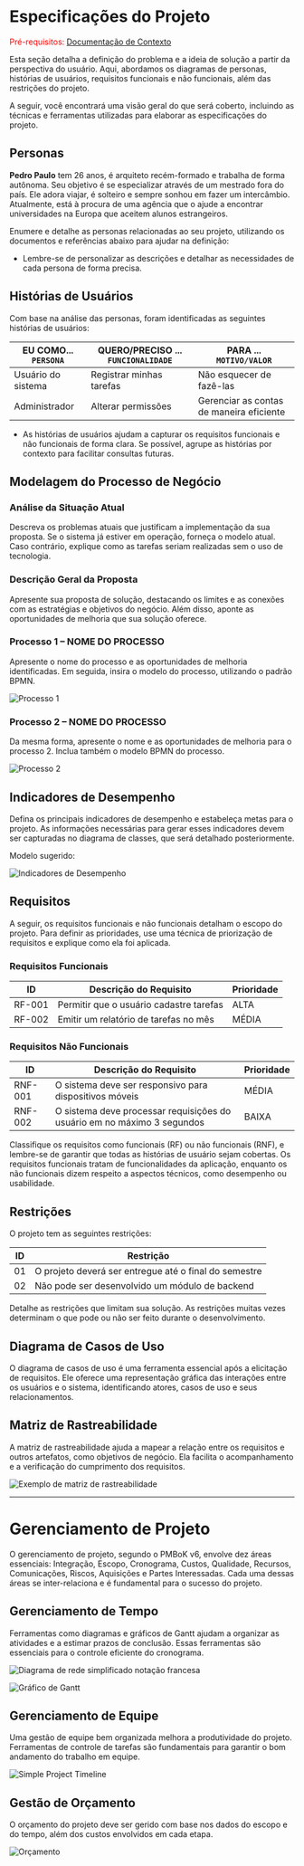 # Especificações do Projeto

<span style="color:red">Pré-requisitos: <a href="01-Documentação de Contexto.md"> Documentação de Contexto</a></span>

Esta seção detalha a definição do problema e a ideia de solução a partir da perspectiva do usuário. Aqui, abordamos os diagramas de personas, histórias de usuários, requisitos funcionais e não funcionais, além das restrições do projeto.

A seguir, você encontrará uma visão geral do que será coberto, incluindo as técnicas e ferramentas utilizadas para elaborar as especificações do projeto.

## Personas

**Pedro Paulo** tem 26 anos, é arquiteto recém-formado e trabalha de forma autônoma. Seu objetivo é se especializar através de um mestrado fora do país. Ele adora viajar, é solteiro e sempre sonhou em fazer um intercâmbio. Atualmente, está à procura de uma agência que o ajude a encontrar universidades na Europa que aceitem alunos estrangeiros.

Enumere e detalhe as personas relacionadas ao seu projeto, utilizando os documentos e referências abaixo para ajudar na definição:

- Lembre-se de personalizar as descrições e detalhar as necessidades de cada persona de forma precisa.

## Histórias de Usuários

Com base na análise das personas, foram identificadas as seguintes histórias de usuários:

|EU COMO... `PERSONA`| QUERO/PRECISO ... `FUNCIONALIDADE` |PARA ... `MOTIVO/VALOR`                 |
|--------------------|------------------------------------|----------------------------------------|
|Usuário do sistema  | Registrar minhas tarefas           | Não esquecer de fazê-las               |
|Administrador       | Alterar permissões                 | Gerenciar as contas de maneira eficiente|

- As histórias de usuários ajudam a capturar os requisitos funcionais e não funcionais de forma clara. Se possível, agrupe as histórias por contexto para facilitar consultas futuras.

## Modelagem do Processo de Negócio

### Análise da Situação Atual

Descreva os problemas atuais que justificam a implementação da sua proposta. Se o sistema já estiver em operação, forneça o modelo atual. Caso contrário, explique como as tarefas seriam realizadas sem o uso de tecnologia.

### Descrição Geral da Proposta

Apresente sua proposta de solução, destacando os limites e as conexões com as estratégias e objetivos do negócio. Além disso, aponte as oportunidades de melhoria que sua solução oferece.

### Processo 1 – NOME DO PROCESSO

Apresente o nome do processo e as oportunidades de melhoria identificadas. Em seguida, insira o modelo do processo, utilizando o padrão BPMN.

![Processo 1](img/02-bpmn-proc1.png)

### Processo 2 – NOME DO PROCESSO

Da mesma forma, apresente o nome e as oportunidades de melhoria para o processo 2. Inclua também o modelo BPMN do processo.

![Processo 2](img/02-bpmn-proc2.png)

## Indicadores de Desempenho

Defina os principais indicadores de desempenho e estabeleça metas para o projeto. As informações necessárias para gerar esses indicadores devem ser capturadas no diagrama de classes, que será detalhado posteriormente.

Modelo sugerido:

![Indicadores de Desempenho](img/02-indic-desemp.png)

## Requisitos

A seguir, os requisitos funcionais e não funcionais detalham o escopo do projeto. Para definir as prioridades, use uma técnica de priorização de requisitos e explique como ela foi aplicada.

### Requisitos Funcionais

|ID    | Descrição do Requisito  | Prioridade |
|------|-----------------------------------------|-----------|
|RF-001| Permitir que o usuário cadastre tarefas | ALTA      | 
|RF-002| Emitir um relatório de tarefas no mês   | MÉDIA     |

### Requisitos Não Funcionais

|ID     | Descrição do Requisito  |Prioridade |
|-------|-------------------------|-----------|
|RNF-001| O sistema deve ser responsivo para dispositivos móveis | MÉDIA | 
|RNF-002| O sistema deve processar requisições do usuário em no máximo 3 segundos | BAIXA |

Classifique os requisitos como funcionais (RF) ou não funcionais (RNF), e lembre-se de garantir que todas as histórias de usuário sejam cobertas. Os requisitos funcionais tratam de funcionalidades da aplicação, enquanto os não funcionais dizem respeito a aspectos técnicos, como desempenho ou usabilidade.

## Restrições

O projeto tem as seguintes restrições:

|ID| Restrição                                             |
|--|-------------------------------------------------------|
|01| O projeto deverá ser entregue até o final do semestre |
|02| Não pode ser desenvolvido um módulo de backend        |

Detalhe as restrições que limitam sua solução. As restrições muitas vezes determinam o que pode ou não ser feito durante o desenvolvimento.

## Diagrama de Casos de Uso

O diagrama de casos de uso é uma ferramenta essencial após a elicitação de requisitos. Ele oferece uma representação gráfica das interações entre os usuários e o sistema, identificando atores, casos de uso e seus relacionamentos.

## Matriz de Rastreabilidade

A matriz de rastreabilidade ajuda a mapear a relação entre os requisitos e outros artefatos, como objetivos de negócio. Ela facilita o acompanhamento e a verificação do cumprimento dos requisitos.

![Exemplo de matriz de rastreabilidade](img/02-matriz-rastreabilidade.png)

---

# Gerenciamento de Projeto

O gerenciamento de projeto, segundo o PMBoK v6, envolve dez áreas essenciais: Integração, Escopo, Cronograma, Custos, Qualidade, Recursos, Comunicações, Riscos, Aquisições e Partes Interessadas. Cada uma dessas áreas se inter-relaciona e é fundamental para o sucesso do projeto.

## Gerenciamento de Tempo

Ferramentas como diagramas e gráficos de Gantt ajudam a organizar as atividades e a estimar prazos de conclusão. Essas ferramentas são essenciais para o controle eficiente do cronograma.

![Diagrama de rede simplificado notação francesa](img/02-diagrama-rede-simplificado.png)

![Gráfico de Gantt](img/02-grafico-gantt.png)

## Gerenciamento de Equipe

Uma gestão de equipe bem organizada melhora a produtividade do projeto. Ferramentas de controle de tarefas são fundamentais para garantir o bom andamento do trabalho em equipe.

![Simple Project Timeline](img/02-project-timeline.png)

## Gestão de Orçamento

O orçamento do projeto deve ser gerido com base nos dados do escopo e do tempo, além dos custos envolvidos em cada etapa.

![Orçamento](img/02-orcamento.png)
